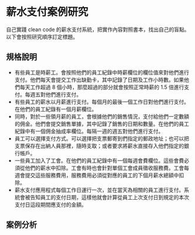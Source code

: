 # 薪水支付案例研究
自己實踐 clean code 的薪水支付系統，把實作內容對照書本，找出自己的盲點。以下會按照研究順序訂定標題。

## 規格說明
- 有些員工是時薪工。會按照他們的員工紀錄中時薪欄位的欄位值來對他們進行支付。他們每天會提交工作出缺勤卡，其中記錄了日期及工作小時數。如果他們每天工作超過 8 個小時，那麼超過的部分就會按照正常時薪的 1.5 倍進行支付。每週五對他們進行支付。
- 有些員工的薪水以月薪進行支付。每個月的最後一個工作日對他們進行支付。在他們的員工紀錄有一個月薪欄位。
- 同時，對於一些領月薪的員工，會根據他們的銷售情況，支付給他們一定數額的佣金。他們會提交銷售單據，其中記錄了銷售的日期和數量。在他們的員工紀錄中有一個佣金抽成率欄位。每隔一週的週五對他們進行支付。
- 員工可以選擇支付方式。可以選擇把支票郵寄到們指定的郵政地址；也可以把支票保存在出納人員那裡，隨時支取；或者要求將薪水直接存入他們指定的銀行帳戶。
- 一些員工加入了工會。在他們的員工紀錄中有一個每週會費欄位。這些會費必須從他們的薪水中扣除。工會有時也會針對單個工會成員徵收服務費。工會每週會提交這些服務費用，服務費用必須從對應的員工的下個月薪水總額中扣除。
- 薪水支付應用程式每個工作日運行一次，並在當天為相關的員工進行支付。系統會被告知員工的支付日期，這樣他就會計算從員工上次支付日到規定的本次支付日這段期間應支付的金額。

## 案例分析